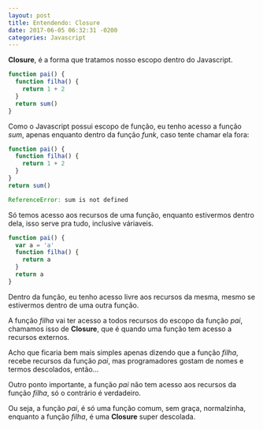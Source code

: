```yaml
---
layout: post
title: Entendendo: Closure
date: 2017-06-05 06:32:31 -0200
categories: Javascript
---
```


**Closure**, é a forma que tratamos nosso escopo dentro do Javascript.

~~~javascript
function pai() {
  function filha() {
    return 1 + 2
  }
  return sum()
}
~~~

Como o Javascript possui escopo de função, eu tenho acesso a função *sum*,
apenas enquanto dentro da função *funk*, caso tente chamar ela fora:

~~~javascript
function pai() {
  function filha() {
    return 1 + 2
  }
}
return sum()

ReferenceError: sum is not defined
~~~

Só temos acesso aos recursos de uma função, enquanto estivermos dentro dela,
isso serve pra tudo, inclusive váriaveis.

~~~javascript
function pai() {
  var a = 'a'
  function filha() {
    return a
  }
  return a
}
~~~

Dentro da função, eu tenho acesso livre aos recursos da mesma,
mesmo se estivermos dentro de uma outra função.

A função *filha* vai ter acesso a todos recursos do escopo da função *pai*,
chamamos isso de **Closure**, que é quando uma função tem acesso a recursos externos.

Acho que ficaria bem mais simples apenas dizendo que a função *filha*, recebe recursos da função *pai*,
mas programadores gostam de nomes e termos descolados, então...

Outro ponto importante, a função *pai* não tem acesso aos recursos da função *filha*,
só o contrário é verdadeiro.

Ou seja, a função *pai*, é só uma função comum, sem graça, normalzinha, enquanto a função *filha*,
é uma **Closure** super descolada.
